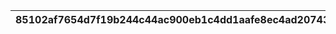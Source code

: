 |85102af7654d7f19b244c44ac900eb1c4dd1aafe8ec4ad20743dd6af1417a26c|58c7b0312c1a11be459353f71baf9f1647120121f71cb35f7ee1cb338633248c|abeb33e4b20889badd29ca0a037d700075c1be34e5a30c3e39f512c8714bef2d|214008ab4b96b2e5745f0198b3a6b3e5157cff813d6240d1357c337ae989bd5c|b6b60056610d95dc4c93d8f34af66c65c1ba099be4bd24ffdd3556baa5a2d6a0|6dfb484e8938ad9cd2f9496c72d5af8b3f2c9e5c6fb89f9ae5df36563d151190|58ed51c0e7c374549a4f074192ba82c909db3521509b043ab2cb3c6fc3eea0ed|daeb2d63318fdaf7915c99a052667dd782ce38f1ad25e22d7ba9a42ff7610c2f|eb88805cf3118fac7376263878d81c42f46fa3f1b00e558c6a5c46f06d68ffe6|ee6546bac3f9d168d42db885df7831d327b492bb4a0220e0db64d54fc71a6f56|63641fe68ff8e0761cfe34e0e3d1e618f9d6d9fc294fbd357aa5ff9b65905766|ee110161c26f1a842f9ae427523fcdf6c801434375fb46e14c936e60342e6b85|
| --- | --- | --- | --- | --- | --- | --- | --- | --- | --- | --- | --- |